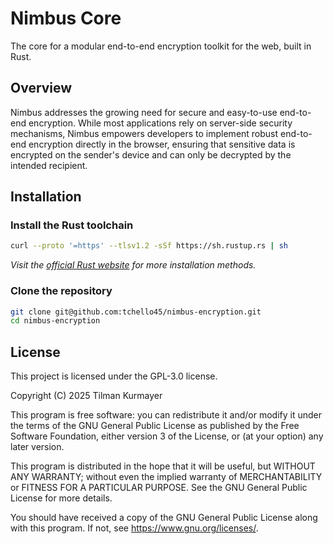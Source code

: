 # Nimbus Core

The core for a modular end-to-end encryption toolkit for the web, built in Rust.

## Overview

Nimbus addresses the growing need for secure and easy-to-use end-to-end encryption. While most applications rely on server-side security mechanisms, Nimbus empowers developers to implement robust end-to-end encryption directly in the browser, ensuring that sensitive data is encrypted on the sender's device and can only be decrypted by the intended recipient.

## Installation

### Install the Rust toolchain

```bash
curl --proto '=https' --tlsv1.2 -sSf https://sh.rustup.rs | sh
```

_Visit the [official Rust website](https://www.rust-lang.org/tools/install) for more installation methods._

### Clone the repository

```bash
git clone git@github.com:tchello45/nimbus-encryption.git
cd nimbus-encryption
```

## License

This project is licensed under the GPL-3.0 license.

Copyright (C) 2025 Tilman Kurmayer

This program is free software: you can redistribute it and/or modify it under the terms of the GNU General Public License as published by the Free Software Foundation, either version 3 of the License, or (at your option) any later version.

This program is distributed in the hope that it will be useful, but WITHOUT ANY WARRANTY; without even the implied warranty of MERCHANTABILITY or FITNESS FOR A PARTICULAR PURPOSE. See the GNU General Public License for more details.

You should have received a copy of the GNU General Public License along with this program. If not, see <https://www.gnu.org/licenses/>.
